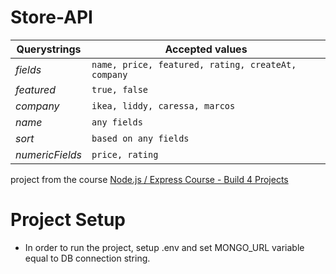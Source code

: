 # Store-API

Querystrings | Accepted values 
--- | --- 
*fields* | `name, price, featured, rating, createAt, company` | 
*featured* | `true, false` | 
*company* | `ikea, liddy, caressa, marcos` | 
*name* | `any fields` |
*sort* | `based on any fields` |
*numericFields* | `price, rating` |

project from the course [Node.js / Express Course - Build 4 Projects](https://www.youtube.com/watch?v=qwfE7fSVaZM)

# Project Setup

* In order to run the project, setup .env and set MONGO_URL variable equal to DB connection string.
